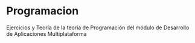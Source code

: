 # Programacion
Ejercicios y Teoría de la teoría de Programación del módulo de Desarrollo de Aplicaciones Multiplataforma
